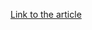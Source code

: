 [Link to the article](https://www.cisa.gov/news-events/alerts/2024/10/23/cisa-adds-one-known-exploited-vulnerability-catalog)
